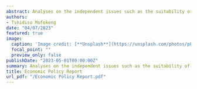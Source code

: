 ```yaml
---
abstract: Analyses on the independent issues such as the suitability of inflation targeting in emerging markets, the role of fiscal policy in stabilizing the economy. The effect of debt accumulation on macroeconomic stability, how participation on international capital market constraints national economic policies, and how monetary and fiscal policy can be coordinated.
authors:
- Tshidiso Mofokeng
date: "04/07/2023"
featured: true
image:
  caption: 'Image credit: [**Unsplash**](https://unsplash.com/photos/pLCdAaMFLTE)'
  focal_point: ""
  preview_only: false
publishDate: "2023-05-01T00:00:00Z"
summary: Analyses on the independent issues such as the suitability of inflation targeting in emerging markets, the role of fiscal policy in stabilizing the economy. The effect of debt accumulation on macroeconomic stability, how participation on international capital market constraints national economic policies, and how monetary and fiscal policy can be coordinated.
title: Economic Policy Report
url_pdf: "/Economic Policy Report.pdf"
---
```

